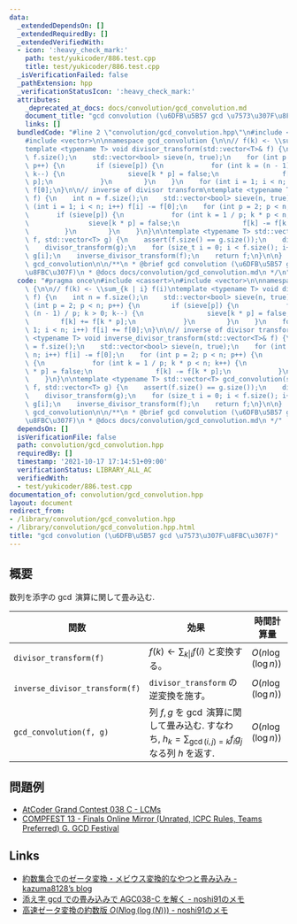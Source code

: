 ```yaml
---
data:
  _extendedDependsOn: []
  _extendedRequiredBy: []
  _extendedVerifiedWith:
  - icon: ':heavy_check_mark:'
    path: test/yukicoder/886.test.cpp
    title: test/yukicoder/886.test.cpp
  _isVerificationFailed: false
  _pathExtension: hpp
  _verificationStatusIcon: ':heavy_check_mark:'
  attributes:
    _deprecated_at_docs: docs/convolution/gcd_convolution.md
    document_title: "gcd convolution (\u6DFB\u5B57 gcd \u7573\u307F\u8FBC\u307F)"
    links: []
  bundledCode: "#line 2 \"convolution/gcd_convolution.hpp\"\n#include <cassert>\n\
    #include <vector>\n\nnamespace gcd_convolution {\n\n// f(k) <- \\sum_{k | i} f(i)\n\
    template <typename T> void divisor_transform(std::vector<T>& f) {\n    int n =\
    \ f.size();\n    std::vector<bool> sieve(n, true);\n    for (int p = 2; p < n;\
    \ p++) {\n        if (sieve[p]) {\n            for (int k = (n - 1) / p; k > 0;\
    \ k--) {\n                sieve[k * p] = false;\n                f[k] += f[k *\
    \ p];\n            }\n        }\n    }\n    for (int i = 1; i < n; i++) f[i] +=\
    \ f[0];\n}\n\n// inverse of divisor transform\ntemplate <typename T> void inverse_divisor_transform(std::vector<T>&\
    \ f) {\n    int n = f.size();\n    std::vector<bool> sieve(n, true);\n    for\
    \ (int i = 1; i < n; i++) f[i] -= f[0];\n    for (int p = 2; p < n; p++) {\n \
    \       if (sieve[p]) {\n            for (int k = 1 / p; k * p < n; k++) {\n \
    \               sieve[k * p] = false;\n                f[k] -= f[k * p];\n   \
    \         }\n        }\n    }\n}\n\ntemplate <typename T> std::vector<T> gcd_convolution(std::vector<T>\
    \ f, std::vector<T> g) {\n    assert(f.size() == g.size());\n    divisor_transform(f);\n\
    \    divisor_transform(g);\n    for (size_t i = 0; i < f.size(); i++) f[i] *=\
    \ g[i];\n    inverse_divisor_transform(f);\n    return f;\n}\n\n}  // namespace\
    \ gcd_convolution\n\n/**\n * @brief gcd convolution (\u6DFB\u5B57 gcd \u7573\u307F\
    \u8FBC\u307F)\n * @docs docs/convolution/gcd_convolution.md\n */\n"
  code: "#pragma once\n#include <cassert>\n#include <vector>\n\nnamespace gcd_convolution\
    \ {\n\n// f(k) <- \\sum_{k | i} f(i)\ntemplate <typename T> void divisor_transform(std::vector<T>&\
    \ f) {\n    int n = f.size();\n    std::vector<bool> sieve(n, true);\n    for\
    \ (int p = 2; p < n; p++) {\n        if (sieve[p]) {\n            for (int k =\
    \ (n - 1) / p; k > 0; k--) {\n                sieve[k * p] = false;\n        \
    \        f[k] += f[k * p];\n            }\n        }\n    }\n    for (int i =\
    \ 1; i < n; i++) f[i] += f[0];\n}\n\n// inverse of divisor transform\ntemplate\
    \ <typename T> void inverse_divisor_transform(std::vector<T>& f) {\n    int n\
    \ = f.size();\n    std::vector<bool> sieve(n, true);\n    for (int i = 1; i <\
    \ n; i++) f[i] -= f[0];\n    for (int p = 2; p < n; p++) {\n        if (sieve[p])\
    \ {\n            for (int k = 1 / p; k * p < n; k++) {\n                sieve[k\
    \ * p] = false;\n                f[k] -= f[k * p];\n            }\n        }\n\
    \    }\n}\n\ntemplate <typename T> std::vector<T> gcd_convolution(std::vector<T>\
    \ f, std::vector<T> g) {\n    assert(f.size() == g.size());\n    divisor_transform(f);\n\
    \    divisor_transform(g);\n    for (size_t i = 0; i < f.size(); i++) f[i] *=\
    \ g[i];\n    inverse_divisor_transform(f);\n    return f;\n}\n\n}  // namespace\
    \ gcd_convolution\n\n/**\n * @brief gcd convolution (\u6DFB\u5B57 gcd \u7573\u307F\
    \u8FBC\u307F)\n * @docs docs/convolution/gcd_convolution.md\n */"
  dependsOn: []
  isVerificationFile: false
  path: convolution/gcd_convolution.hpp
  requiredBy: []
  timestamp: '2021-10-17 17:14:51+09:00'
  verificationStatus: LIBRARY_ALL_AC
  verifiedWith:
  - test/yukicoder/886.test.cpp
documentation_of: convolution/gcd_convolution.hpp
layout: document
redirect_from:
- /library/convolution/gcd_convolution.hpp
- /library/convolution/gcd_convolution.hpp.html
title: "gcd convolution (\u6DFB\u5B57 gcd \u7573\u307F\u8FBC\u307F)"
---
```

## 概要
数列を添字の $\gcd$ 演算に関して畳み込む.

| 関数                           | 効果                                                                                                         | 時間計算量          |
| ------------------------------ | ------------------------------------------------------------------------------------------------------------ | ------------------- |
| `divisor_transform(f)`         | $f(k) \leftarrow \sum_{k \| i} f(i)$ と変換する。                                                            | $O(n \log(\log n))$ |
| `inverse_divisor_transform(f)` | `divisor_transform` の逆変換を施す。                                                                         | $O(n \log(\log n))$ |
| `gcd_convolution(f, g)`        | 列 $f, g$ を $\gcd$ 演算に関して畳み込む. すなわち,  $h_k = \sum_{\gcd(i, j) = k} f_ig_j$ なる列 $h$ を返す. | $O(n \log(\log n))$ |

## 問題例
- [AtCoder Grand Contest 038 C - LCMs](https://atcoder.jp/contests/agc038/tasks/agc038_c)
- [COMPFEST 13 - Finals Online Mirror (Unrated, ICPC Rules, Teams Preferred) G. GCD Festival](https://codeforces.com/contest/1575/problem/G)

## Links
- [約数集合でのゼータ変換・メビウス変換的なやつと畳み込み - kazuma8128’s blog](https://kazuma8128.hatenablog.com/entry/2018/07/29/231819)
- [添え字 gcd での畳み込みで AGC038-C を解く - noshi91のメモ](https://noshi91.hatenablog.com/entry/2019/09/23/002445)
- [高速ゼータ変換の約数版 $O(N \log(\log(N)))$ - noshi91のメモ](https://noshi91.hatenablog.com/entry/2018/12/27/121649)
